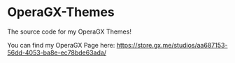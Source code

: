 # OperaGX-Themes
The source code for my OperaGX Themes!

You can find my OperaGX Page here: https://store.gx.me/studios/aa687153-56dd-4053-ba8e-ec78bde63ada/
